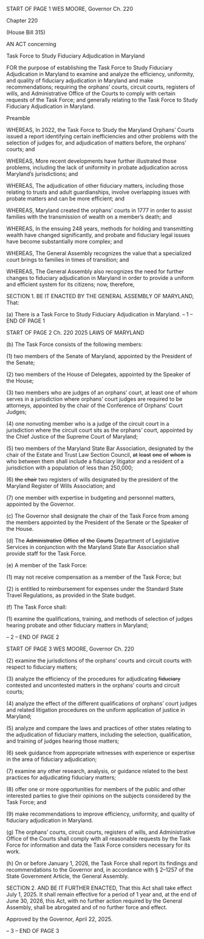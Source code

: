 START OF PAGE 1
WES MOORE, Governor Ch. 220

Chapter 220

(House Bill 315)

AN ACT concerning

Task Force to Study Fiduciary Adjudication in Maryland

FOR the purpose of establishing the Task Force to Study Fiduciary Adjudication in
Maryland to examine and analyze the efficiency, uniformity, and quality of fiduciary
adjudication in Maryland and make recommendations; requiring the orphans’
courts, circuit courts, registers of wills, and Administrative Office of the Courts to
comply with certain requests of the Task Force; and generally relating to the Task
Force to Study Fiduciary Adjudication in Maryland.

Preamble

WHEREAS, In 2022, the Task Force to Study the Maryland Orphans’ Courts issued
a report identifying certain inefficiencies and other problems with the selection of judges
for, and adjudication of matters before, the orphans’ courts; and

WHEREAS, More recent developments have further illustrated those problems,
including the lack of uniformity in probate adjudication across Maryland’s jurisdictions;
and

WHEREAS, The adjudication of other fiduciary matters, including those relating to
trusts and adult guardianships, involve overlapping issues with probate matters and can
be more efficient; and

WHEREAS, Maryland created the orphans’ courts in 1777 in order to assist families
with the transmission of wealth on a member’s death; and

WHEREAS, In the ensuing 248 years, methods for holding and transmitting wealth
have changed significantly, and probate and fiduciary legal issues have become
substantially more complex; and

WHEREAS, The General Assembly recognizes the value that a specialized court
brings to families in times of transition; and

WHEREAS, The General Assembly also recognizes the need for further changes to
fiduciary adjudication in Maryland in order to provide a uniform and efficient system for
its citizens; now, therefore,

SECTION 1. BE IT ENACTED BY THE GENERAL ASSEMBLY OF MARYLAND,
That:

(a) There is a Task Force to Study Fiduciary Adjudication in Maryland.
– 1 –
END OF PAGE 1

START OF PAGE 2
Ch. 220 2025 LAWS OF MARYLAND

(b) The Task Force consists of the following members:

(1) two members of the Senate of Maryland, appointed by the President of
the Senate;

(2) two members of the House of Delegates, appointed by the Speaker of
the House;

(3) two members who are judges of an orphans’ court, at least one of whom
serves in a jurisdiction where orphans’ court judges are required to be attorneys, appointed
by the chair of the Conference of Orphans’ Court Judges;

(4) one nonvoting member who is a judge of the circuit court in a
jurisdiction where the circuit court sits as the orphans’ court, appointed by the Chief Justice
of the Supreme Court of Maryland;

(5) two members of the Maryland State Bar Association, designated by the
chair of the Estate and Trust Law Section Council, ~~at~~ ~~least~~ ~~one~~ ~~of~~ ~~whom~~ ~~is~~ who between
them shall include a fiduciary litigator and a resident of a jurisdiction with a population of
less than 250,000;

(6) ~~the~~ ~~chair~~ two registers of wills designated by the president of the
Maryland Register of Wills Association; and

(7) one member with expertise in budgeting and personnel matters,
appointed by the Governor.

(c) The Governor shall designate the chair of the Task Force from among the
members appointed by the President of the Senate or the Speaker of the House.

(d) The ~~Administrative~~ ~~Office~~ ~~of~~ ~~the~~ ~~Courts~~ Department of Legislative Services in
conjunction with the Maryland State Bar Association shall provide staff for the Task Force.

(e) A member of the Task Force:

(1) may not receive compensation as a member of the Task Force; but

(2) is entitled to reimbursement for expenses under the Standard State
Travel Regulations, as provided in the State budget.

(f) The Task Force shall:

(1) examine the qualifications, training, and methods of selection of judges
hearing probate and other fiduciary matters in Maryland;

– 2 –
END OF PAGE 2

START OF PAGE 3
WES MOORE, Governor Ch. 220

(2) examine the jurisdictions of the orphans’ courts and circuit courts with
respect to fiduciary matters;

(3) analyze the efficiency of the procedures for adjudicating ~~fiduciary~~
contested and uncontested matters in the orphans’ courts and circuit courts;

(4) analyze the effect of the different qualifications of orphans’ court judges
and related litigation procedures on the uniform application of justice in Maryland;

(5) analyze and compare the laws and practices of other states relating to
the adjudication of fiduciary matters, including the selection, qualification, and training of
judges hearing those matters;

(6) seek guidance from appropriate witnesses with experience or expertise
in the area of fiduciary adjudication;

(7) examine any other research, analysis, or guidance related to the best
practices for adjudicating fiduciary matters;

(8) offer one or more opportunities for members of the public and other
interested parties to give their opinions on the subjects considered by the Task Force; and

(9) make recommendations to improve efficiency, uniformity, and quality
of fiduciary adjudication in Maryland.

(g) The orphans’ courts, circuit courts, registers of wills, and Administrative
Office of the Courts shall comply with all reasonable requests by the Task Force for
information and data the Task Force considers necessary for its work.

(h) On or before January 1, 2026, the Task Force shall report its findings and
recommendations to the Governor and, in accordance with § 2–1257 of the State
Government Article, the General Assembly.

SECTION 2. AND BE IT FURTHER ENACTED, That this Act shall take effect July
1, 2025. It shall remain effective for a period of 1 year and, at the end of June 30, 2026, this
Act, with no further action required by the General Assembly, shall be abrogated and of no
further force and effect.

Approved by the Governor, April 22, 2025.

– 3 –
END OF PAGE 3